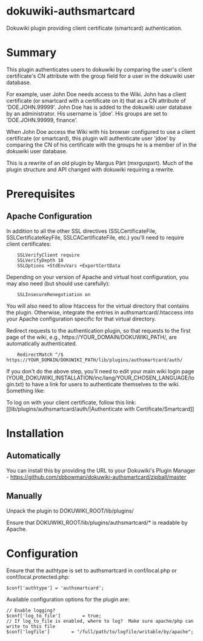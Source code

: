 dokuwiki-authsmartcard
======================

Dokuwiki plugin providing client certificate (smartcard) authentication.

# Summary

This plugin authenticates users to dokuwiki by comparing the user's client certificate's CN attribute with the group field for a user in the dokuwiki user database.

For example, user John Doe needs access to the Wiki.  John has a client certificate (or smartcard with a certificate on it) that as a CN attribute of 'DOE.JOHN.99999'.  John Doe has is added to the dokuwiki user database by an administrator.  His username is 'jdoe'.  His groups are set to 'DOE.JOHN.99999, finance'.

When John Doe access the Wiki with his browser configured to use a client certificate (or smartcard), this plugin will authenticate user 'jdoe' by comparing the CN of his certificate with the groups he is a member of in the dokuwiki user database.  

This is a rewrite of an old plugin by Margus Pärt (mxrguspxrt).  Much of the plugin structure and API changed with dokuwiki requiring a rewrite.

# Prerequisites

## Apache Configuration

In addition to all the other SSL directives (SSLCertificateFile, SSLCertificateKeyFile, SSLCACertificateFile, etc.) you'll need to require client certificates:

```
    SSLVerifyClient require
    SSLVerifyDepth 10
    SSLOptions +StdEnvVars +ExportCertData
```

Depending on your version of Apache and virtual host configuration, you may also need (but should use carefully):

```
    SSLInsecureRenegotiation on
```

You will also need to allow htaccess for the virtual directory that contains the plugin.  Otherwise, integrate the entries in authsmartcard/.htaccess into your Apache configuration specific for that virtual directory.

Redirect requests to the authentication plugin, so that requests to the first page of the wiki, e.g., https://YOUR_DOMAIN/DOKUWIKI_PATH/, are automatically authenticated.

```
    RedirectMatch ^/$ https://YOUR_DOMAIN/DOKUWIKI_PATH/lib/plugins/authsmartcard/auth/
```

If you don't do the above step, you'll need to edit your main wiki login page (YOUR_DOKUWIKI_INSTALLATION/inc/lang/YOUR_CHOSEN_LANGUAGE/login.txt) to have a link for users to authenticate themselves to the wiki.  Something like:

To log on with your client certificate, follow this link: [[lib/plugins/authsmartcard/auth/|Authenticate with Certificate/Smartcard]]

# Installation

## Automatically

You can install this by providing the URL to your Dokuwiki's Plugin Manager - https://github.com/sbbowman/dokuwiki-authsmartcard/zipball/master

## Manually

Unpack the plugin to DOKUWIKI_ROOT/lib/plugins/

Ensure that DOKUWIKI_ROOT/lib/plugins/authsmartcard/* is readable by Apache.

# Configuration

Ensure that the authtype is set to authsmartcard in conf/local.php or conf/local.protected.php:

```
$conf['authtype'] = 'authsmartcard';
```

Available configuration options for the plugin are:

```
// Enable logging?
$conf['log_to_file']		= true;
// If log_to_file is enabled, where to log?  Make sure apache/php can write to this file
$conf['logfile']		= "/full/path/to/logfile/writable/by/apache";
```
